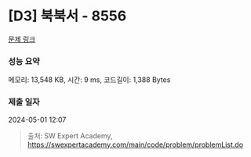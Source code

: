 # [D3] 북북서 - 8556 

[문제 링크](https://swexpertacademy.com/main/code/problem/problemDetail.do?contestProbId=AW1BsILa2X0DFARC) 

### 성능 요약

메모리: 13,548 KB, 시간: 9 ms, 코드길이: 1,388 Bytes

### 제출 일자

2024-05-01 12:07



> 출처: SW Expert Academy, https://swexpertacademy.com/main/code/problem/problemList.do
